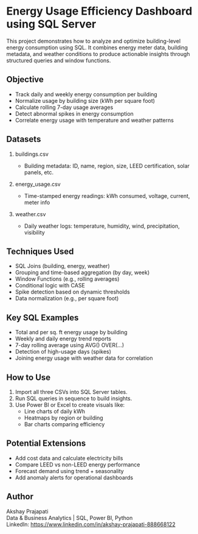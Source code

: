 # Energy Usage Efficiency Dashboard using SQL Server

This project demonstrates how to analyze and optimize building-level energy consumption using SQL. It combines energy meter data, building metadata, and weather conditions to produce actionable insights through structured queries and window functions.

## Objective

- Track daily and weekly energy consumption per building
- Normalize usage by building size (kWh per square foot)
- Calculate rolling 7-day usage averages
- Detect abnormal spikes in energy consumption
- Correlate energy usage with temperature and weather patterns

## Datasets

1. buildings.csv  
   - Building metadata: ID, name, region, size, LEED certification, solar panels, etc.

2. energy_usage.csv  
   - Time-stamped energy readings: kWh consumed, voltage, current, meter info

3. weather.csv  
   - Daily weather logs: temperature, humidity, wind, precipitation, visibility

## Techniques Used

- SQL Joins (building, energy, weather)
- Grouping and time-based aggregation (by day, week)
- Window Functions (e.g., rolling averages)
- Conditional logic with CASE
- Spike detection based on dynamic thresholds
- Data normalization (e.g., per square foot)

## Key SQL Examples

- Total and per sq. ft energy usage by building
- Weekly and daily energy trend reports
- 7-day rolling average using AVG() OVER(...)
- Detection of high-usage days (spikes)
- Joining energy usage with weather data for correlation

## How to Use

1. Import all three CSVs into SQL Server tables.
2. Run SQL queries in sequence to build insights.
3. Use Power BI or Excel to create visuals like:
   - Line charts of daily kWh
   - Heatmaps by region or building
   - Bar charts comparing efficiency

## Potential Extensions

- Add cost data and calculate electricity bills
- Compare LEED vs non-LEED energy performance
- Forecast demand using trend + seasonality
- Add anomaly alerts for operational dashboards

## Author

Akshay Prajapati  
Data & Business Analytics | SQL, Power BI, Python  
LinkedIn: https://www.linkedin.com/in/akshay-prajapati-888668122
